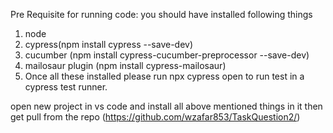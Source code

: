 Pre Requisite for running code:
you should have installed following things
1. node
2. cypress(npm install cypress --save-dev)
3. cucumber (npm install cypress-cucumber-preprocessor --save-dev)
4. mailosaur plugin (npm install cypress-mailosaur)
5. Once all these installed please run npx cypress open to run test in a cypress test runner.

open new project in vs code and install all above mentioned  things in it  then get pull from the repo  (https://github.com/wzafar853/TaskQuestion2/)
